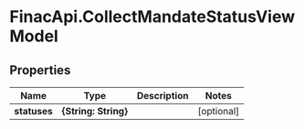 # FinacApi.CollectMandateStatusViewModel

## Properties
Name | Type | Description | Notes
------------ | ------------- | ------------- | -------------
**statuses** | **{String: String}** |  | [optional] 
